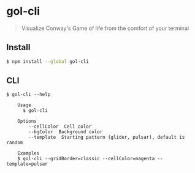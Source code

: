 # gol-cli

> Visualize Conway's Game of life from the comfort of your terminal


## Install

```bash
$ npm install --global gol-cli
```


## CLI

```
$ gol-cli --help

	Usage
	  $ gol-cli

	Options
		--cellColor  Cell color
		--bgColor  Background color
		--template  Starting pattern (glider, pulsar), default is random

	Examples
    $ gol-cli --gridBorder=classic --cellColor=magenta --template=pulsar
```
